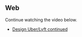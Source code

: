 ## Web

Continue watching the video below.

* [Design Uber/Lyft continued](https://www.youtube.com/watch?v=J3DY3Te3A_A)